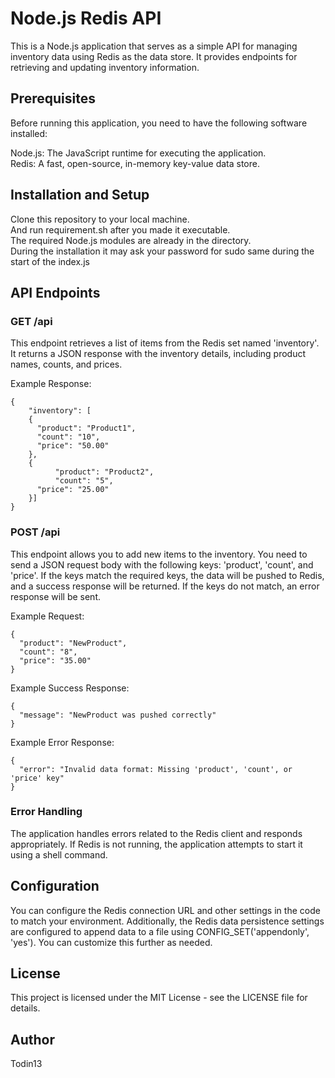 # Node.js Redis API
This is a Node.js application that serves as a simple API for managing inventory data using Redis as the data store. It provides endpoints for retrieving and updating inventory information.

## Prerequisites
Before running this application, you need to have the following software installed:

Node.js: The JavaScript runtime for executing the application. \
Redis: A fast, open-source, in-memory key-value data store.

## Installation and Setup
Clone this repository to your local machine.\
And run requirement.sh after you made it executable.\
The required Node.js modules are already in the directory.\
During the installation it may ask your password for sudo same during the start of the index.js

## API Endpoints
### GET /api
This endpoint retrieves a list of items from the Redis set named 'inventory'. It returns a JSON response with the inventory details, including product names, counts, and prices.

Example Response:

	{
  		"inventory": [
  		{
		  "product": "Product1",
		  "count": "10",
		  "price": "50.00"
		},
		{
      		  "product": "Product2",
      		  "count": "5",
  		  "price": "25.00"
		}]
	}
	
	
### POST /api
This endpoint allows you to add new items to the inventory. You need to send a JSON request body with the following keys: 'product', 'count', and 'price'. If the keys match the required keys, the data will be pushed to Redis, and a success response will be returned. If the keys do not match, an error response will be sent.

Example Request:

	{
	  "product": "NewProduct",
	  "count": "8",
	  "price": "35.00"
	}
	
Example Success Response:

	{
	  "message": "NewProduct was pushed correctly"
	}
	
Example Error Response:

	{
	  "error": "Invalid data format: Missing 'product', 'count', or 'price' key"
	}

### Error Handling
The application handles errors related to the Redis client and responds appropriately. If Redis is not running, the application attempts to start it using a shell command.

## Configuration
You can configure the Redis connection URL and other settings in the code to match your environment. Additionally, the Redis data persistence settings are configured to append data to a file using CONFIG_SET('appendonly', 'yes'). You can customize this further as needed.

## License
This project is licensed under the MIT License - see the LICENSE file for details.

## Author
Todin13
